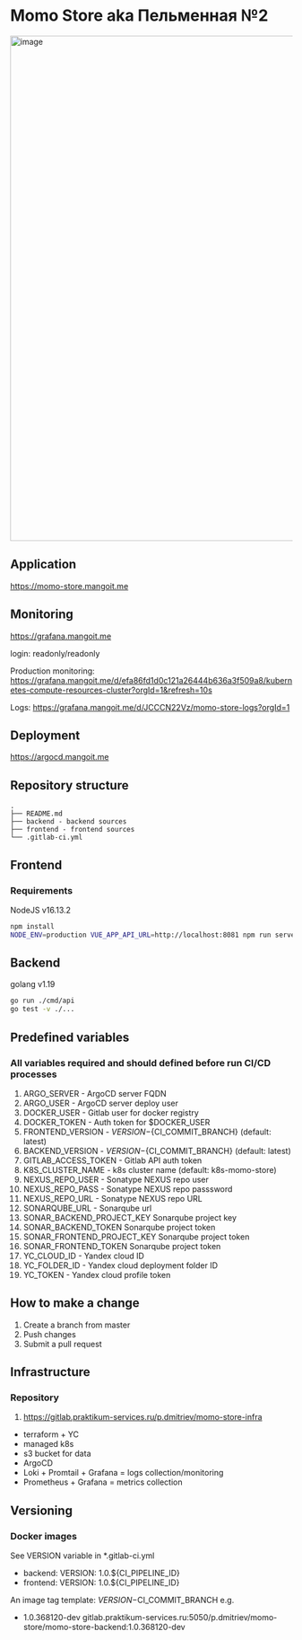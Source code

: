 # Momo Store aka Пельменная №2

<img width="900" alt="image" src="https://user-images.githubusercontent.com/9394918/167876466-2c530828-d658-4efe-9064-825626cc6db5.png">

## Application
https://momo-store.mangoit.me
## Monitoring
https://grafana.mangoit.me

login: readonly/readonly


Production monitoring: https://grafana.mangoit.me/d/efa86fd1d0c121a26444b636a3f509a8/kubernetes-compute-resources-cluster?orgId=1&refresh=10s

Logs: https://grafana.mangoit.me/d/JCCCN22Vz/momo-store-logs?orgId=1

## Deployment
https://argocd.mangoit.me

## Repository structure

```
.
├── README.md
├── backend - backend sources
├── frontend - frontend sources
└── .gitlab-ci.yml
```

## Frontend
### Requirements
NodeJS v16.13.2

```bash
npm install
NODE_ENV=production VUE_APP_API_URL=http://localhost:8081 npm run serve
```

## Backend
golang v1.19


```bash
go run ./cmd/api
go test -v ./... 
```
## Predefined variables
### All variables required and should defined before run CI/CD processes
1. ARGO_SERVER - ArgoCD server FQDN
2. ARGO_USER - ArgoCD server deploy user
3. DOCKER_USER - Gitlab user for docker registry
4. DOCKER_TOKEN - Auth token for $DOCKER_USER
5. FRONTEND_VERSION - ${VERSION}-${CI_COMMIT_BRANCH} (default: latest)
6. BACKEND_VERSION - ${VERSION}-${CI_COMMIT_BRANCH} (default: latest)
7. GITLAB_ACCESS_TOKEN - Gitlab API auth token
8. K8S_CLUSTER_NAME - k8s cluster name (default: k8s-momo-store)
9. NEXUS_REPO_USER - Sonatype NEXUS repo user
10. NEXUS_REPO_PASS - Sonatype NEXUS repo passsword
11. NEXUS_REPO_URL - Sonatype NEXUS repo URL
12. SONARQUBE_URL - Sonarqube url
13. SONAR_BACKEND_PROJECT_KEY Sonarqube project key
14. SONAR_BACKEND_TOKEN Sonarqube project token
15. SONAR_FRONTEND_PROJECT_KEY Sonarqube project token
16. SONAR_FRONTEND_TOKEN Sonarqube project token
17. YC_CLOUD_ID - Yandex cloud ID
18. YC_FOLDER_ID - Yandex cloud deployment folder ID
19. YC_TOKEN - Yandex cloud profile token
## How to make a change
1. Create a branch from master
2. Push changes
3. Submit a pull request

## Infrastructure

### Repository
1. https://gitlab.praktikum-services.ru/p.dmitriev/momo-store-infra
- terraform + YC
- managed k8s
- s3 bucket for data
- ArgoCD
- Loki + Promtail + Grafana = logs collection/monitoring
- Prometheus + Grafana = metrics collection

## Versioning
### Docker images
See VERSION variable in *.gitlab-ci.yml
- backend: VERSION: 1.0.${CI_PIPELINE_ID}
- frontend: VERSION: 1.0.${CI_PIPELINE_ID}

An image tag template:
${VERSION}-$CI_COMMIT_BRANCH
e.g. 
- 1.0.368120-dev
gitlab.praktikum-services.ru:5050/p.dmitriev/momo-store/momo-store-backend:1.0.368120-dev